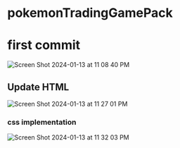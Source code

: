 # pokemonTradingGamePack

<h1> first commit </h1>

![Screen Shot 2024-01-13 at 11 08 40 PM](https://github.com/White-OvO/pokemonTradingGamePack/assets/120700219/f025abda-4530-4c36-80bf-ceb41f0da989)
<h2> Update HTML </h2>

![Screen Shot 2024-01-13 at 11 27 01 PM](https://github.com/White-OvO/pokemonTradingGamePack/assets/120700219/2ea0bc32-9e33-4437-8355-ba04ae21b218)


<h3> css implementation </h3>

![Screen Shot 2024-01-13 at 11 32 03 PM](https://github.com/White-OvO/pokemonTradingGamePack/assets/120700219/c0da7f35-4ccb-4b52-81ae-686136931f45)
